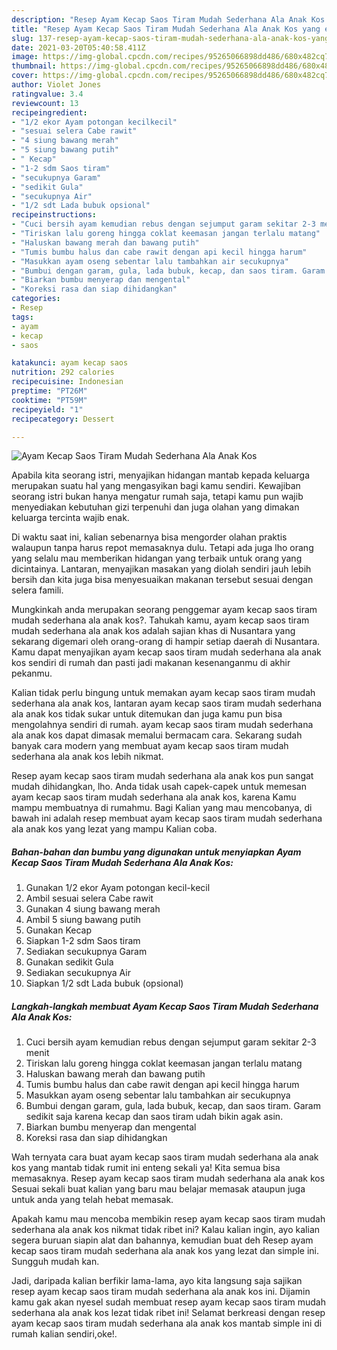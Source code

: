 ```yaml
---
description: "Resep Ayam Kecap Saos Tiram Mudah Sederhana Ala Anak Kos yang enak dan Mudah Dibuat"
title: "Resep Ayam Kecap Saos Tiram Mudah Sederhana Ala Anak Kos yang enak dan Mudah Dibuat"
slug: 137-resep-ayam-kecap-saos-tiram-mudah-sederhana-ala-anak-kos-yang-enak-dan-mudah-dibuat
date: 2021-03-20T05:40:58.411Z
image: https://img-global.cpcdn.com/recipes/95265066898dd486/680x482cq70/ayam-kecap-saos-tiram-mudah-sederhana-ala-anak-kos-foto-resep-utama.jpg
thumbnail: https://img-global.cpcdn.com/recipes/95265066898dd486/680x482cq70/ayam-kecap-saos-tiram-mudah-sederhana-ala-anak-kos-foto-resep-utama.jpg
cover: https://img-global.cpcdn.com/recipes/95265066898dd486/680x482cq70/ayam-kecap-saos-tiram-mudah-sederhana-ala-anak-kos-foto-resep-utama.jpg
author: Violet Jones
ratingvalue: 3.4
reviewcount: 13
recipeingredient:
- "1/2 ekor Ayam potongan kecilkecil"
- "sesuai selera Cabe rawit"
- "4 siung bawang merah"
- "5 siung bawang putih"
- " Kecap"
- "1-2 sdm Saos tiram"
- "secukupnya Garam"
- "sedikit Gula"
- "secukupnya Air"
- "1/2 sdt Lada bubuk opsional"
recipeinstructions:
- "Cuci bersih ayam kemudian rebus dengan sejumput garam sekitar 2-3 menit"
- "Tiriskan lalu goreng hingga coklat keemasan jangan terlalu matang"
- "Haluskan bawang merah dan bawang putih"
- "Tumis bumbu halus dan cabe rawit dengan api kecil hingga harum"
- "Masukkan ayam oseng sebentar lalu tambahkan air secukupnya"
- "Bumbui dengan garam, gula, lada bubuk, kecap, dan saos tiram. Garam sedikit saja karena kecap dan saos tiram udah bikin agak asin."
- "Biarkan bumbu menyerap dan mengental"
- "Koreksi rasa dan siap dihidangkan"
categories:
- Resep
tags:
- ayam
- kecap
- saos

katakunci: ayam kecap saos 
nutrition: 292 calories
recipecuisine: Indonesian
preptime: "PT26M"
cooktime: "PT59M"
recipeyield: "1"
recipecategory: Dessert

---
```



![Ayam Kecap Saos Tiram Mudah Sederhana Ala Anak Kos](https://img-global.cpcdn.com/recipes/95265066898dd486/680x482cq70/ayam-kecap-saos-tiram-mudah-sederhana-ala-anak-kos-foto-resep-utama.jpg)

Apabila kita seorang istri, menyajikan hidangan mantab kepada keluarga merupakan suatu hal yang mengasyikan bagi kamu sendiri. Kewajiban seorang istri bukan hanya mengatur rumah saja, tetapi kamu pun wajib menyediakan kebutuhan gizi terpenuhi dan juga olahan yang dimakan keluarga tercinta wajib enak.

Di waktu  saat ini, kalian sebenarnya bisa mengorder olahan praktis walaupun tanpa harus repot memasaknya dulu. Tetapi ada juga lho orang yang selalu mau memberikan hidangan yang terbaik untuk orang yang dicintainya. Lantaran, menyajikan masakan yang diolah sendiri jauh lebih bersih dan kita juga bisa menyesuaikan makanan tersebut sesuai dengan selera famili. 



Mungkinkah anda merupakan seorang penggemar ayam kecap saos tiram mudah sederhana ala anak kos?. Tahukah kamu, ayam kecap saos tiram mudah sederhana ala anak kos adalah sajian khas di Nusantara yang sekarang digemari oleh orang-orang di hampir setiap daerah di Nusantara. Kamu dapat menyajikan ayam kecap saos tiram mudah sederhana ala anak kos sendiri di rumah dan pasti jadi makanan kesenanganmu di akhir pekanmu.

Kalian tidak perlu bingung untuk memakan ayam kecap saos tiram mudah sederhana ala anak kos, lantaran ayam kecap saos tiram mudah sederhana ala anak kos tidak sukar untuk ditemukan dan juga kamu pun bisa mengolahnya sendiri di rumah. ayam kecap saos tiram mudah sederhana ala anak kos dapat dimasak memalui bermacam cara. Sekarang sudah banyak cara modern yang membuat ayam kecap saos tiram mudah sederhana ala anak kos lebih nikmat.

Resep ayam kecap saos tiram mudah sederhana ala anak kos pun sangat mudah dihidangkan, lho. Anda tidak usah capek-capek untuk memesan ayam kecap saos tiram mudah sederhana ala anak kos, karena Kamu mampu membuatnya di rumahmu. Bagi Kalian yang mau mencobanya, di bawah ini adalah resep membuat ayam kecap saos tiram mudah sederhana ala anak kos yang lezat yang mampu Kalian coba.

<!--inarticleads1-->

##### Bahan-bahan dan bumbu yang digunakan untuk menyiapkan Ayam Kecap Saos Tiram Mudah Sederhana Ala Anak Kos:

1. Gunakan 1/2 ekor Ayam potongan kecil-kecil
1. Ambil sesuai selera Cabe rawit
1. Gunakan 4 siung bawang merah
1. Ambil 5 siung bawang putih
1. Gunakan  Kecap
1. Siapkan 1-2 sdm Saos tiram
1. Sediakan secukupnya Garam
1. Gunakan sedikit Gula
1. Sediakan secukupnya Air
1. Siapkan 1/2 sdt Lada bubuk (opsional)




<!--inarticleads2-->

##### Langkah-langkah membuat Ayam Kecap Saos Tiram Mudah Sederhana Ala Anak Kos:

1. Cuci bersih ayam kemudian rebus dengan sejumput garam sekitar 2-3 menit
1. Tiriskan lalu goreng hingga coklat keemasan jangan terlalu matang
1. Haluskan bawang merah dan bawang putih
1. Tumis bumbu halus dan cabe rawit dengan api kecil hingga harum
1. Masukkan ayam oseng sebentar lalu tambahkan air secukupnya
1. Bumbui dengan garam, gula, lada bubuk, kecap, dan saos tiram. Garam sedikit saja karena kecap dan saos tiram udah bikin agak asin.
1. Biarkan bumbu menyerap dan mengental
1. Koreksi rasa dan siap dihidangkan




Wah ternyata cara buat ayam kecap saos tiram mudah sederhana ala anak kos yang mantab tidak rumit ini enteng sekali ya! Kita semua bisa memasaknya. Resep ayam kecap saos tiram mudah sederhana ala anak kos Sesuai sekali buat kalian yang baru mau belajar memasak ataupun juga untuk anda yang telah hebat memasak.

Apakah kamu mau mencoba membikin resep ayam kecap saos tiram mudah sederhana ala anak kos nikmat tidak ribet ini? Kalau kalian ingin, ayo kalian segera buruan siapin alat dan bahannya, kemudian buat deh Resep ayam kecap saos tiram mudah sederhana ala anak kos yang lezat dan simple ini. Sungguh mudah kan. 

Jadi, daripada kalian berfikir lama-lama, ayo kita langsung saja sajikan resep ayam kecap saos tiram mudah sederhana ala anak kos ini. Dijamin kamu gak akan nyesel sudah membuat resep ayam kecap saos tiram mudah sederhana ala anak kos lezat tidak ribet ini! Selamat berkreasi dengan resep ayam kecap saos tiram mudah sederhana ala anak kos mantab simple ini di rumah kalian sendiri,oke!.

